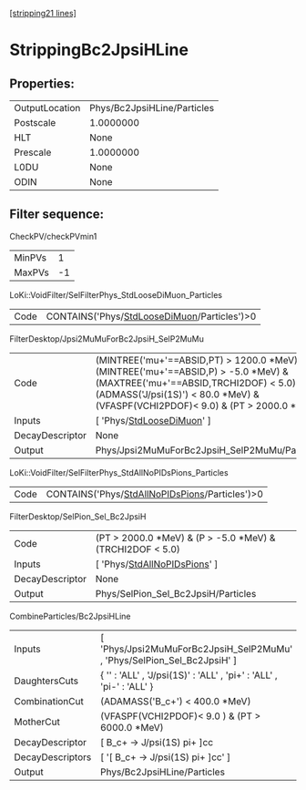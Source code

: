 [[stripping21 lines]](./stripping21-index)

# StrippingBc2JpsiHLine

## Properties:

|                |                             |
|----------------|-----------------------------|
| OutputLocation | Phys/Bc2JpsiHLine/Particles |
| Postscale      | 1.0000000                   |
| HLT            | None                        |
| Prescale       | 1.0000000                   |
| L0DU           | None                        |
| ODIN           | None                        |

## Filter sequence:

CheckPV/checkPVmin1

|        |     |
|--------|-----|
| MinPVs | 1   |
| MaxPVs | -1  |

LoKi::VoidFilter/SelFilterPhys_StdLooseDiMuon_Particles

|      |                                                                                              |
|------|----------------------------------------------------------------------------------------------|
| Code | CONTAINS('Phys/[StdLooseDiMuon](./stripping21-commonparticles-stdloosedimuon)/Particles')\>0 |

FilterDesktop/Jpsi2MuMuForBc2JpsiH_SelP2MuMu

|                 |                                                                                                                                                                                                                          |
|-----------------|--------------------------------------------------------------------------------------------------------------------------------------------------------------------------------------------------------------------------|
| Code            | (MINTREE('mu+'==ABSID,PT) \> 1200.0 \*MeV) & (MINTREE('mu+'==ABSID,P) \> -5.0 \*MeV) & (MAXTREE('mu+'==ABSID,TRCHI2DOF) \< 5.0) & (ADMASS('J/psi(1S)') \< 80.0 \*MeV) & (VFASPF(VCHI2PDOF)\< 9.0) & (PT \> 2000.0 \*MeV) |
| Inputs          | [ 'Phys/[StdLooseDiMuon](./stripping21-commonparticles-stdloosedimuon)' ]                                                                                                                                              |
| DecayDescriptor | None                                                                                                                                                                                                                     |
| Output          | Phys/Jpsi2MuMuForBc2JpsiH_SelP2MuMu/Particles                                                                                                                                                                            |

LoKi::VoidFilter/SelFilterPhys_StdAllNoPIDsPions_Particles

|      |                                                                                                    |
|------|----------------------------------------------------------------------------------------------------|
| Code | CONTAINS('Phys/[StdAllNoPIDsPions](./stripping21-commonparticles-stdallnopidspions)/Particles')\>0 |

FilterDesktop/SelPion_Sel_Bc2JpsiH

|                 |                                                                                   |
|-----------------|-----------------------------------------------------------------------------------|
| Code            | (PT \> 2000.0 \*MeV) & (P \> -5.0 \*MeV) & (TRCHI2DOF \< 5.0)                     |
| Inputs          | [ 'Phys/[StdAllNoPIDsPions](./stripping21-commonparticles-stdallnopidspions)' ] |
| DecayDescriptor | None                                                                              |
| Output          | Phys/SelPion_Sel_Bc2JpsiH/Particles                                               |

CombineParticles/Bc2JpsiHLine

|                  |                                                                           |
|------------------|---------------------------------------------------------------------------|
| Inputs           | [ 'Phys/Jpsi2MuMuForBc2JpsiH_SelP2MuMu' , 'Phys/SelPion_Sel_Bc2JpsiH' ] |
| DaughtersCuts    | { '' : 'ALL' , 'J/psi(1S)' : 'ALL' , 'pi+' : 'ALL' , 'pi-' : 'ALL' }      |
| CombinationCut   | (ADAMASS('B_c+') \< 400.0 \*MeV)                                          |
| MotherCut        | (VFASPF(VCHI2PDOF)\< 9.0 ) & (PT \> 6000.0 \*MeV)                         |
| DecayDescriptor  | [ B_c+ -\> J/psi(1S) pi+ ]cc                                            |
| DecayDescriptors | [ '[ B_c+ -\> J/psi(1S) pi+ ]cc' ]                                    |
| Output           | Phys/Bc2JpsiHLine/Particles                                               |
